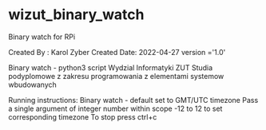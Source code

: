 # wizut_binary_watch
Binary watch for RPi

Created By  : Karol Zyber
Created Date: 2022-04-27
version ='1.0'

Binary watch - python3 script
Wydzial Informatyki ZUT
Studia podyplomowe z zakresu programowania z elementami systemow wbudowanych

Running instructions:
Binary watch - default set to GMT/UTC timezone
Pass a single argument of integer number within scope -12 to 12 to set corresponding timezone
To stop press ctrl+c